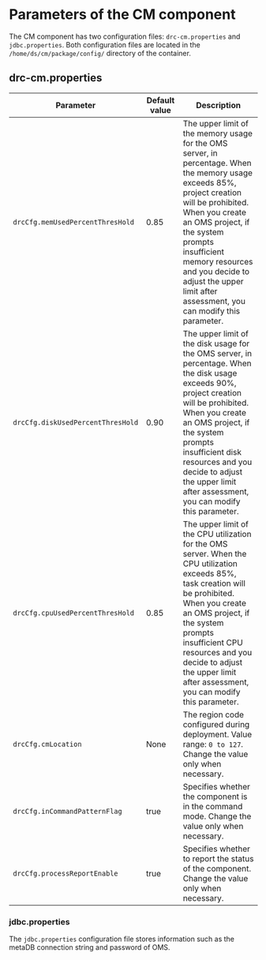 # Parameters of the CM component

The CM component has two configuration files: `drc-cm.properties` and `jdbc.properties`. Both configuration files are located in the `/home/ds/cm/package/config/` directory of the container.

## drc-cm.properties

| Parameter | Default value | Description |
| --- | --- | ----
| `drcCfg.memUsedPercentThresHold` | 0.85 | The upper limit of the memory usage for the OMS server, in percentage. When the memory usage exceeds 85%, project creation will be prohibited. <br>When you create an OMS project, if the system prompts insufficient memory resources and you decide to adjust the upper limit after assessment, you can modify this parameter.  |
| `drcCfg.diskUsedPercentThresHold` | 0.90 | The upper limit of the disk usage for the OMS server, in percentage. When the disk usage exceeds 90%, project creation will be prohibited. <br>When you create an OMS project, if the system prompts insufficient disk resources and you decide to adjust the upper limit after assessment, you can modify this parameter.  |
| `drcCfg.cpuUsedPercentThresHold` | 0.85 | The upper limit of the CPU utilization for the OMS server. When the CPU utilization exceeds 85%, task creation will be prohibited. <br>When you create an OMS project, if the system prompts insufficient CPU resources and you decide to adjust the upper limit after assessment, you can modify this parameter.  |
| `drcCfg.cmLocation` | None | The region code configured during deployment. Value range: `0 to 127`. Change the value only when necessary.  |
| `drcCfg.inCommandPatternFlag` | true | Specifies whether the component is in the command mode. Change the value only when necessary.  |
| `drcCfg.processReportEnable` | true | Specifies whether to report the status of the component. Change the value only when necessary.  |

### jdbc.properties

The `jdbc.properties` configuration file stores information such as the metaDB connection string and password of OMS.

